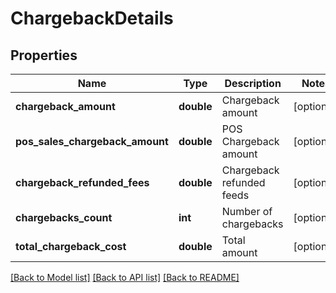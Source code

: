 # ChargebackDetails

## Properties
Name | Type | Description | Notes
------------ | ------------- | ------------- | -------------
**chargeback_amount** | **double** | Chargeback amount | [optional] 
**pos_sales_chargeback_amount** | **double** | POS Chargeback amount | [optional] 
**chargeback_refunded_fees** | **double** | Chargeback refunded feeds | [optional] 
**chargebacks_count** | **int** | Number of chargebacks | [optional] 
**total_chargeback_cost** | **double** | Total amount | [optional] 

[[Back to Model list]](../README.md#documentation-for-models) [[Back to API list]](../README.md#documentation-for-api-endpoints) [[Back to README]](../README.md)


